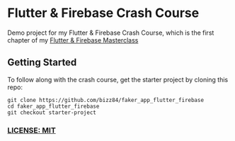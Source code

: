 # Flutter & Firebase Crash Course

Demo project for my Flutter & Firebase Crash Course, which is the first chapter of my [Flutter & Firebase Masterclass](https://codewithandrea.com/courses/flutter-firebase-masterclass/)

## Getting Started

To follow along with the crash course, get the starter project by cloning this repo:

```
git clone https://github.com/bizz84/faker_app_flutter_firebase
cd faker_app_flutter_firebase
git checkout starter-project
```

### [LICENSE: MIT](LICENSE.md)
